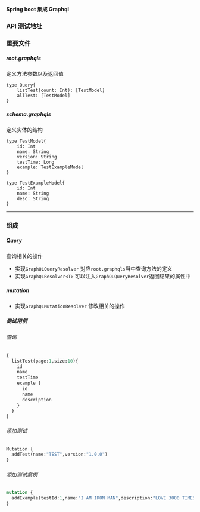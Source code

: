 #### Spring boot 集成 Graphql

### API [测试地址](http://127.0.0.1:10601/graphiql)

### 重要文件


##### root.graphqls
定义方法参数以及返回值

```
type Query{
    listTest(count: Int): [TestModel]
    allTest: [TestModel]
}
```
##### schema.graphqls
定义实体的结构
```
type TestModel{
    id: Int
    name: String
    version: String
    testTime: Long
    example: TestExampleModel
}

type TestExampleModel{
    id: Int
    name: String
    desc: String
}
```

***

### 组成

##### Query 
查询相关的操作

* 实现`GraphQLQueryResolver`
对应`root.graphqls`当中查询方法的定义
* 实现`GraphQLResolver<T>`
可以注入`GraphQLQueryResolver`返回结果的属性中
##### mutation
* 实现`GraphQLMutationResolver`
修改相关的操作


##### 测试用例

###### 查询
```graphql
{
  listTest(page:1,size:10){
    id
    name
    testTime
    example {
      id
      name
      description
    }
  }
}
```
###### 添加测试
```graphql
Mutation {
  addTest(name:"TEST",version:"1.0.0")
}
```
###### 添加测试案例
```graphql
mutation {
  addExample(testId:1,name:"I AM IRON MAN",description:"LOVE 3000 TIMES")
}
```
